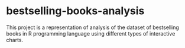 # bestselling-books-analysis
This project is a representation of analysis of the dataset of bestselling books in R programming language using different types of interactive charts.
